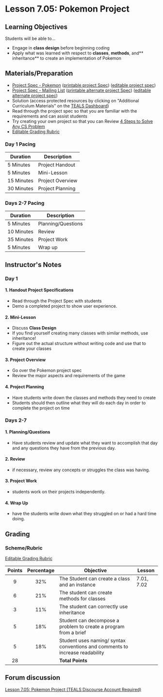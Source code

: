 # Lesson 7.05: Pokemon Project

## Learning Objectives

Students will be able to...

* Engage in **class design** before beginning coding
* Apply what was learned with respect to **classes**, **methods**, and** inheritance** to create an implementation of Pokemon

## Materials/Preparation

* [Project Spec - Pokemon][] ([printable project Spec][]) ([editable project spec][])
* [Project Spec - Mailing List][] ([printable alternate project Spec][]) ([editable alternate project spec][])
* Solution (access protected resources by clicking on "Additional Curriculum Materials" on the [TEALS Dashboard][])
* Read through the project spec so that you are familiar with the requirements and can assist students
* Try creating your own project so that you can Review [4 Steps to Solve Any CS Problem][]
* [Editable Grading Rubric](https://github.com/TEALSK12/2nd-semester-introduction-to-computer-science/raw/master/units/7_unit/05_lesson/rubric.docx)

### Day 1 Pacing

| **Duration**   | **Description** |
| ---------- | ----------- |
| 5 Minutes  | Project Handout      |
| 5 Minutes | Mini-Lesson      |
| 15 Minutes | Project Overview |
| 30 Minutes | Project Planning  |

### Days 2-7 Pacing

| **Duration**|**Description**      |
|--|--|
| 5 Minutes  | Planning/Questions      |
| 10 Minutes | Review      |
| 35 Minutes | Project Work        |
| 5 Minutes | Wrap up     |

## Instructor's Notes

### Day 1

#### 1. Handout Project Specifications

* Read through the Project Spec with students
* Demo a completed project to show user experience.

#### 2. Mini-Lesson

* Discuss **Class Design**
* If you find yourself creating many classes with similar methods, use inheritance!
* Figure out the actual structure without writing code and use that to create your classes

#### 3. Project Overview

* Go over the Pokemon project spec
* Review the major aspects and requirements of the game

#### 4. Project Planning

* Have students write down the classes and methods they need to create
* Students should then outline what they will do each day in order to complete the project on time

### Days 2-7

#### 1. Planning/Questions

* Have students review and update what they want to accomplish that day and any questions they have from the previous day.

#### 2. Review

* if necessary, review any concepts or struggles the class was having.

#### 3. Project Work

* students work on their projects independently.

#### 4. Wrap Up

* have the students write down what they struggled on or had a hard time doing.

## Grading

### Scheme/Rubric

[Editable Grading Rubric](https://github.com/TEALSK12/2nd-semester-introduction-to-computer-science/raw/master/units/7_unit/05_lesson/rubric.docx)

| Points | Percentage| Objective | Lesson |
| :---: | :---: | --- | --- |
|9|32%| The Student can create a class and an instance|7.01, 7.02|
|6 | 21%| The student can create methods for classes||
|3 | 11%| The student can correctly use inheritance||
|5 |18% | Student can decompose a problem to create a program from a brief||
|5 |18% | Student uses naming/ syntax conventions and comments to increase readability| |
| 28 | | **Total Points** ||

## Forum discussion

[Lesson 7.05: Pokemon Project (TEALS Discourse Account Required)](https://forums.tealsk12.org/c/2nd-semester-unit-7-classes/lesson-7-05-pokemon)

[Project Spec - Pokemon]:project.md
[Project Spec - Mailing List]:alternate_project.md
[printable project Spec]: https://github.com/TEALSK12/2nd-semester-introduction-to-computer-science/raw/master/units/7_unit/05_lesson/project.pdf
[editable project spec]:https://github.com/TEALSK12/2nd-semester-introduction-to-computer-science/raw/master/units/7_unit/05_lesson/project.docx
[TEALS Dashboard]:http:/www.tealsk12.org/dashboard
[4 Steps to Solve Any CS Problem]:https://github.com/TEALS-IntroCS/2nd-semester-introduction-to-computer-science-principles/raw/master/units/4%20Steps%20to%20Solve%20Any%20CS%20Problem.pdf
[printable alternate project Spec]: https://github.com/TEALSK12/2nd-semester-introduction-to-computer-science/raw/master/units/7_unit/05_lesson/alternate_project.pdf
[editable alternate project spec]:https://github.com/TEALSK12/2nd-semester-introduction-to-computer-science/raw/master/units/7_unit/05_lesson/alternate_project.docx
